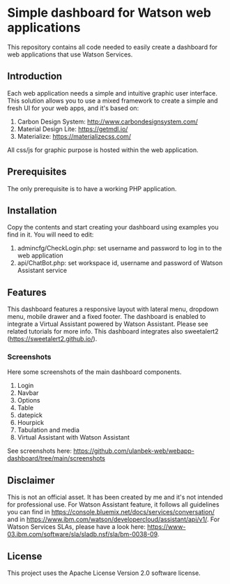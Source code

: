 # Simple dashboard for Watson web applications

This repository contains all code needed to easily create a dashboard for web applications that use Watson Services.

## Introduction

Each web application needs a simple and intuitive graphic user interface. This solution allows you to use a mixed framework to create a simple and fresh UI for your web apps, and it's based on:

1. Carbon Design System: http://www.carbondesignsystem.com/
2. Material Design Lite: https://getmdl.io/
3. Materialize: https://materializecss.com/

All css/js for graphic purpose is hosted within the web application.

## Prerequisites

The only prerequisite is to have a working PHP application.

## Installation

Copy the contents and start creating your dashboard using examples you find in it.
You will need to edit:
1. admincfg/CheckLogin.php: set username and password to log in to the web application
2. api/ChatBot.php: set workspace id, username and password of Watson Assistant service

## Features

This dashboard features a responsive layout with lateral menu, dropdown menu, mobile drawer and a fixed footer. The dashboard is enabled to integrate a Virtual Assistant powered by Watson Assistant. Please see related tutorials for more info. This dashboard integrates also sweetalert2 (https://sweetalert2.github.io/).

### Screenshots

Here some screenshots of the main dashboard components.
1. Login
2. Navbar
3. Options
4. Table
5. datepick
6. Hourpick
7. Tabulation and media
8. Virtual Assistant with Watson Assistant

See screenshots here: https://github.com/ulanbek-web/webapp-dashboard/tree/main/screenshots

## Disclaimer

This is not an official asset. It has been created by me and it's not intended for professional use. For Watson Assistant feature, it follows all guidelines you can find in https://console.bluemix.net/docs/services/conversation/ and in https://www.ibm.com/watson/developercloud/assistant/api/v1/. For Watson Services SLAs, please have a look here: https://www-03.ibm.com/software/sla/sladb.nsf/sla/bm-0038-09.

## License

This project uses the Apache License Version 2.0 software license.
